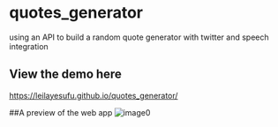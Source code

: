# quotes_generator
using an API to build a random quote generator with twitter and speech integration

## View the demo here
https://leilayesufu.github.io/quotes_generator/

##A preview of the web app
![image0](https://user-images.githubusercontent.com/78659709/191718964-6b3721b6-8f6a-47fe-a979-a9921225b967.png)
